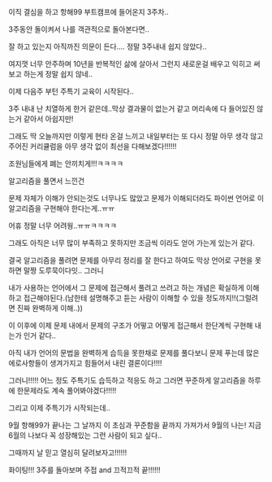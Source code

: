 이직 결심을 하고 항해99 부트캠프에 들어온지 3주차..

3주동안 돌이켜서 나를 객관적으로 돌아본다면..

잘 하고 있는지 아직까진 의문이 든다.... 정말 3주내내 쉽지 않았다..

여지껏 너무 안주하며 10년을 반복적인 삶에 살아서 그런지 새로운걸 배우고 익히고 써보고 하는게 정말 쉽지 않네..
 
이제 다음주 부턴 주특기 교육이 시작된다..

3주 내내 난 치열하게 한거 같은데..막상 결과물이 없는거 같고 머리속에 다 들어있진 않는거 같아서 아쉽지만!

그래도 딱 오늘까지만 이렇게 현타 온걸 느끼고 내일부터는 또 다시 정말 아무 생각 않고 주어진 커리큘럼을 아무 생각 없이 최선을 다해보겠다!!!!!!

조원님들에게 폐는 안끼치게!!!ㅋㅋㅋㅋ 

알고리즘을 풀면서 느낀건 

문제 자체가 이해가 안되는것도 너무나도 많았고 문제가 이해되더라도 파이썬 언어로 이 알고리즘을 구현해야 한다는게..ㅠㅠ

어휴 정말 너무 어려웡..ㅠㅠㅋㅋㅋㅋ

그래도 아직은 너무 많이 부족하고 못하지만 조금씩 이라도 얻어 가는게 있는거 같다.

결국 알고리즘을 풀려면 문제를 아무리 정리를 잘 한다고 하여도 막상 언어로 구현을 못하면 말짱 도루묵이다잇.. 그러니 

내가 사용하는 언어에서 그 문제에 접근해서 풀려고 쓰려고 하는 개념은 확실하게 이해하고 접근해야된다.(남한테 설명해주고 듣는 사람이 이해할 수 있을 정도까지!!(그럴려면 진짜 완벽하게 이해..))

이 이후에 이제 문제 내에서 문제의 구조가 어떻고 어떻게 접근해서 한단계씩 구현해 내는가 인거 같다..

아직 내가 언어의 문법을 완벽하게 습득을 못한채로 문제를 풀다보니 문제 푸는데 많은 에로사항들이 생겨가지고 힘들어서 내린 결론이다!!!!

그러니!!!!! 어느 정도 주특기도 습득하고 적응도 하고 그러면 꾸준하게 알고리즘을 하루에 한문제라도 계속 풀어봐야겠다!!!!!

그리고 이제 주특기가 시작되는데..

9월 항해99가 끝나는 그 날까지 이 초심과 꾸준함을 끝까지 가져가서 9월의 나는! 지금 6월의 나보다 꼭 성장해있는 그런 사람이 되고 싶다..

그때까지 날 믿고 열심히 달려보자고!!!!!!

화이팅!!! 3주를 돌아보며 주접 and 끄적끄적 끝!!!!!!

